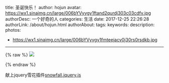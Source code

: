 title: 圣诞快乐！
author: hojun
avatar: https://wx1.sinaimg.cn/large/006bYVyvgy1ftand2qurdj303c03cdfv.jpg
authorDesc: 一个好奇的人
categories: 生活
date: 2017-12-25 22:26:28
authorLink: /about/hojun.html
authorAbout:
tags:
keywords:
description:
photos:
 - https://wx1.sinaimg.cn/large/006bYVyvgy1fmteejacv0j30rs0rsdkb.jpg
---

{% raw %}
<img class="hj_img" src="https://wx1.sinaimg.cn/large/006bYVyvgy1fmteejacv0j30rs0rsdkb.jpg">
<script type="text/javascript" src="/js/jquery.min.js"></script>
<script type="text/javascript" src="/js/snowfall.jquery.js"></script>
<script type="text/javascript">
    $(document).snowfall('clear');
    $(document).snowfall({round:true, minSize:1, maxSize:5, flakeCount:100});
</script>
{% endraw %}

献上jquery雪花插件[snowfall.jquery.js](https://github.com/loktar00/JQuery-Snowfall)